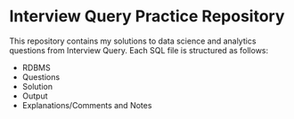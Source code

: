 # Interview Query Practice Repository
This repository contains my solutions to data science and analytics questions from Interview Query. Each SQL file is structured as follows:

- RDBMS
- Questions
- Solution
- Output
- Explanations/Comments and Notes
